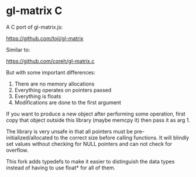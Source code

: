 # gl-matrix C

A C port of gl-matrix.js:

  https://github.com/toji/gl-matrix

Similar to:

  https://github.com/coreh/gl-matrix.c

But with some important differences:

1. There are no memory allocations
2. Everything operates on pointers passed
3. Everything is floats
4. Modifications are done to the first argument

If you want to produce a new object after performing some operation, first copy that object outside this library (maybe memcpy it) then pass it as arg 1.

The library is very unsafe in that all pointers must be pre-initialized/allocated to the correct size before calling functions. It will blindly set values without checking for NULL pointers and can not check for overflow.

This fork adds typedefs to make it easier to distinguish the data types instead of having to use float* for all of them.
